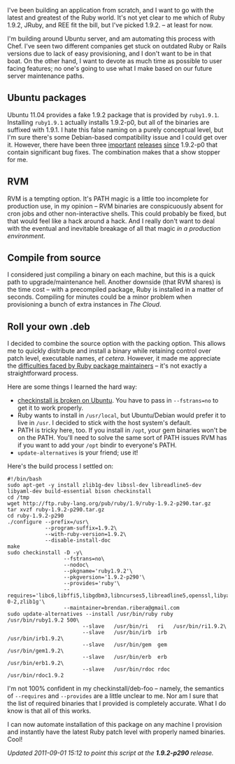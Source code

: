 I've been building an application from scratch, and I want to go with
the latest and greatest of the Ruby world. It's not yet clear to me
which of Ruby 1.9.2, JRuby, and REE fit the bill, but I've picked
1.9.2. &ndash; at least for now.

I'm building around Ubuntu server, and am automating this process with
Chef. I've seen two different companies get stuck on outdated Ruby or
Rails versions due to lack of easy provisioning, and I don't want to
be in that boat. On the other hand, I want to devote as much time as
possible to user facing features; no one's going to use what I make
based on our future server maintenance paths.

## Ubuntu packages

Ubuntu 11.04 provides a fake 1.9.2 package that is provided by
`ruby1.9.1`. Installing `ruby1.9.1` actually installs 1.9.2-p0, but
all of the binaries are suffixed with 1.9.1. I hate this false naming
on a purely conceptual level, but I'm sure there's some Debian-based
compatibility issue and I could get over it. However, there have been
three [important](http://svn.ruby-lang.org/repos/ruby/tags/v1_9_2_136/ChangeLog)
[releases](http://svn.ruby-lang.org/repos/ruby/tags/v1_9_2_180/ChangeLog)
[since](http://svn.ruby-lang.org/repos/ruby/tags/v1_9_2_290/ChangeLog)
1.9.2-p0 that contain significant bug fixes. The combination makes that
a show stopper for me.

## RVM

RVM is a tempting option. It's PATH magic is a little too incomplete
for production use, in my opinion &ndash; RVM binaries are
conspicuously absent for cron jobs and other non-interactive
shells. This could probably be fixed, but that would feel like a hack
around a hack. And I really don't want to deal with the eventual and
inevitable breakage of all that magic *in a production environment*.

## Compile from source

I considered just compiling a binary on each machine, but this is a
quick path to upgrade/maintenance hell. Another downside (that RVM
shares) is the time cost &ndash; with a precompiled package, Ruby is
installed in a matter of seconds. Compiling for minutes could be a
minor problem when provisioning a bunch of extra instances in
*The Cloud*.

## Roll your own .deb

I decided to combine the source option with the packing option. This
allows me to quickly distribute and install a binary while retaining
control over patch level, executable names, *et cetera*. However, it
made me appreciate the
[difficulties faced by Ruby package maintainers](http://www.lucas-nussbaum.net/blog/?p=617)
&ndash; it's not exactly a straightforward process.

Here are some things I learned the hard way:

 * [checkinstall is broken on Ubuntu](https://bugs.launchpad.net/ubuntu/+source/checkinstall/+bug/78455).
   You have to pass in `--fstrans=no` to get it to work properly.
 * Ruby wants to install in `/usr/local`, but Ubuntu/Debian would
   prefer it to live in `/usr`. I decided to stick with the host
   system's default.
 * PATH is tricky here, too. If you install in `/opt`, your gem binaries
   won't be on the PATH. You'll need to solve the same sort of PATH
   issues RVM has if you want to add your `/opt` bindir to everyone's
   PATH.
 * `update-alternatives` is your friend; use it!

Here's the build process I settled on:

    #!/bin/bash
    sudo apt-get -y install zlib1g-dev libssl-dev libreadline5-dev
    libyaml-dev build-essential bison checkinstall
    cd /tmp
    wget http://ftp.ruby-lang.org/pub/ruby/1.9/ruby-1.9.2-p290.tar.gz
    tar xvzf ruby-1.9.2-p290.tar.gz
    cd ruby-1.9.2-p290
    ./configure --prefix=/usr\
                --program-suffix=1.9.2\
                --with-ruby-version=1.9.2\
                --disable-install-doc
    make
    sudo checkinstall -D -y\
                      --fstrans=no\
                      --nodoc\
                      --pkgname='ruby1.9.2'\
                      --pkgversion='1.9.2-p290'\
                      --provides='ruby'\
                      --requires='libc6,libffi5,libgdbm3,libncurses5,libreadline5,openssl,libyaml-0-2,zlib1g'\
                      --maintainer=brendan.ribera@gmail.com
    sudo update-alternatives --install /usr/bin/ruby ruby /usr/bin/ruby1.9.2 500\
                            --slave   /usr/bin/ri   ri   /usr/bin/ri1.9.2\
                            --slave   /usr/bin/irb  irb  /usr/bin/irb1.9.2\
                            --slave   /usr/bin/gem  gem  /usr/bin/gem1.9.2\
                            --slave   /usr/bin/erb  erb  /usr/bin/erb1.9.2\
                            --slave   /usr/bin/rdoc rdoc /usr/bin/rdoc1.9.2

I'm not 100% confident in my checkinstall/deb-foo &ndash; namely, the
semantics of `--requires` and `--provides` are a little unclear to
me. Nor am I sure that the list of required binaries that I provided
is completely accurate. What I do know is that all of this works.

I can now automate installation of this package on any machine I
provision and instantly have the latest Ruby patch level with properly
named binaries. Cool!

*Updated 2011-09-01 15:12 to point this script at the **1.9.2-p290** release.*
